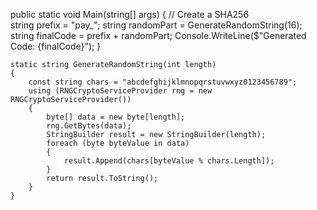 public static void Main(string[] args)
    {
        // Create a SHA256   
        string prefix = "pay_";
        string randomPart = GenerateRandomString(16);
        string finalCode = prefix + randomPart;
        Console.WriteLine($"Generated Code: {finalCode}");
    }
    
    static string GenerateRandomString(int length)
    {
        const string chars = "abcdefghijklmnopqrstuvwxyz0123456789";
        using (RNGCryptoServiceProvider rng = new RNGCryptoServiceProvider())
        {
            byte[] data = new byte[length];
            rng.GetBytes(data);
            StringBuilder result = new StringBuilder(length);
            foreach (byte byteValue in data)
            {
                result.Append(chars[byteValue % chars.Length]);
            }
            return result.ToString();
        }
    }
